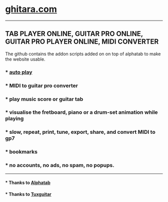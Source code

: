 # [ghitara.com](https://ghitara.com)

----

## TAB PLAYER ONLINE, GUITAR PRO ONLINE, GUITAR PRO PLAYER ONLINE, MIDI CONVERTER
The github contains the addon scripts added on on top of alphatab to make the website usable.
### * [auto play](https://ghitara.com/index.php?play2=C/CelelalteCuvinte/CelelalteCuvinte-LaCeasTirziu.gp5&genere=dummy0.jpg&sse=3279-3395-0&plpa)
### * MIDI to guitar pro converter
### * play music score or guitar tab
### * visualise the fretboard, piano or a drum-set animation while playing
### * slow, repeat, print, tune, export, share, and convert MIDI to gp7
### * bookmarks
### * no accounts, no ads, no spam, no popups.

----

#### * Thanks to [Alphatab](https://github.com/CoderLine/alphaTab)
#### * Thanks to [Tuxguitar](https://github.com/phiresky/tuxguitar)




